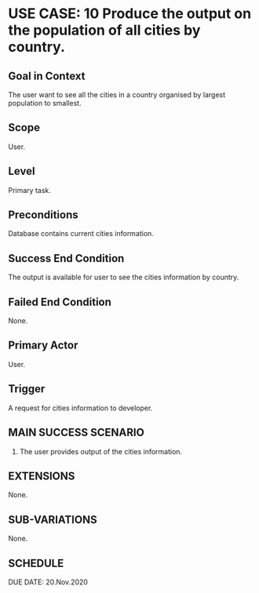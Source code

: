 USE CASE: 10 Produce the output on the population of all cities by country.
=========

Goal in Context
------
The user want to see all the cities in a country organised by largest population to smallest.

Scope
----
User.

Level
---
Primary task.

Preconditions
---
Database contains current cities information.

Success End Condition
----
The output is available for user to see the cities information by country.

Failed End Condition
----
None.

Primary Actor
----
User.

Trigger
-----
A request for cities information to developer.

MAIN SUCCESS SCENARIO
-----
1. The user provides output of the cities information.

EXTENSIONS
-----
None.

SUB-VARIATIONS
----
None.

SCHEDULE
--
DUE DATE: 20.Nov.2020